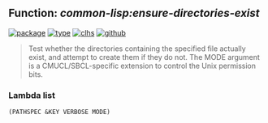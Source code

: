 ## Function: ***common-lisp:ensure-directories-exist***
[![package](https://img.shields.io/badge/Package-COMMON--LISP-5f9ea0.svg?style=social&colorA=999999)](../) [![type](https://img.shields.io/badge/Type-Function-5f9ea0.svg?style=social&colorA=999999)](../#function) [![clhs](https://img.shields.io/badge/CLHS-ENSURE--DIRECTORIES--EXIST-5f9ea0.svg?style=social&colorA=999999)](http://www.lispworks.com/documentation/HyperSpec/Body/f_ensu_1.htm) [![github](https://img.shields.io/badge/GitHub-View_the_source-5f9ea0.svg?style=social&colorA=999999&logo=github)](https://github.com/sbcl/sbcl/blob/master/src/code/filesys.lisp/) 

> Test whether the directories containing the specified file
> actually exist, and attempt to create them if they do not.
> The MODE argument is a CMUCL/SBCL-specific extension to control
> the Unix permission bits.

### Lambda list
```
(PATHSPEC &KEY VERBOSE MODE)
```
